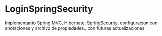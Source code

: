 # LoginSpringSecurity
Implementanto Spring MVC, Hibernate, SpringSecurity, configuracion con anotaciones y archivo de propiedades...con futuras actualizaciones
